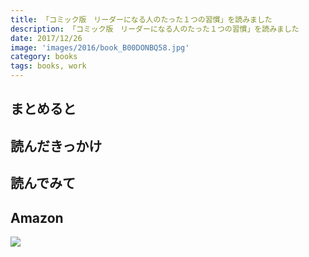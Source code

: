 ```yaml
---
title: 「コミック版　リーダーになる人のたった１つの習慣」を読みました
description: 「コミック版　リーダーになる人のたった１つの習慣」を読みました
date: 2017/12/26
image: 'images/2016/book_B00DONBQ58.jpg'
category: books
tags: books, work
---
```


## まとめると

## 読んだきっかけ

## 読んでみて

## Amazon

[![](http://images-jp.amazon.com/images/P/B00DONBQ58.09.MAIN._SCLZZZZZZZ_.jpg)](https://www.amazon.co.jp/dp/B00DONBQ58/)
